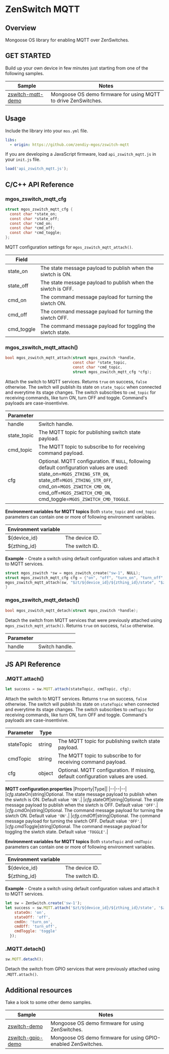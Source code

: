 # ZenSwitch MQTT
## Overview
Mongoose OS library for enabling MQTT over ZenSwitches.
## GET STARTED
Build up your own device in few minutes just starting from one of the following samples.

|Sample|Notes|
|--|--|
|[zswitch-mqtt-demo](https://github.com/zendiy-mgos/zswitch-mqtt-demo)|Mongoose OS demo firmware for using MQTT to drive ZenSwitches.|
## Usage
Include the library into your `mos.yml` file.
```yaml
libs:
  - origin: https://github.com/zendiy-mgos/zswitch-mqtt
```
If you are developing a JavaScript firmware, load `api_zswitch_mqtt.js` in your `init.js` file.
```js
load('api_zswitch_mqtt.js');
```
## C/C++ API Reference
### mgos_zswitch_mqtt_cfg
```c
struct mgos_zswitch_mqtt_cfg {
  const char *state_on;
  const char *state_off;
  const char *cmd_on;
  const char *cmd_off;
  const char *cmd_toggle; 
};
```
MQTT configuration settings for `mgos_zswitch_mqtt_attach()`.

|Field||
|--|--|
|state_on|The state message payload to publish when the siwtch is ON.|
|state_off|The state message payload to publish when the siwtch is OFF.|
|cmd_on|The command message payload for turning the siwtch ON.|
|cmd_off|The command message payload for turning the siwtch OFF.|
|cmd_toggle|The command message payload for toggling the siwtch state.|
### mgos_zswitch_mqtt_attach()
```c
bool mgos_zswitch_mqtt_attach(struct mgos_zswitch *handle,
                              const char *state_topic,
                              const char *cmd_topic,
                              struct mgos_zswitch_mqtt_cfg *cfg);
```
Attach the switch to MQTT services. Returns `true` on success, `false` otherwise. The switch will publish its state on `state_topic` when connected and everytime its stage changes. The switch subscribes to `cmd_topic` for receiving commands, like turn ON, turn OFF and toggle. Command's payloads are case-insentivive.

|Parameter||
|--|--|
|handle|Switch handle.|
|state_topic|The MQTT topic for publishing switch state payload.|
|cmd_topic|The MQTT topic to subscribe to for receiving command payload.|
|cfg|Optional. MQTT configuration. If `NULL`, following default configuration values are used: state_on=`MGOS_ZTHING_STR_ON`, state_off=`MGOS_ZTHING_STR_OFF`, cmd_on=`MGOS_ZSWITCH_CMD_ON`, cmd_off=`MGOS_ZSWITCH_CMD_ON`, cmd_toggle=`MGOS_ZSWITCH_CMD_TOGGLE`.|

**Environment variables for MQTT topics**
Both `state_topic` and `cmd_topic` parameters can contain one or more of following environment variables.

|Environment variable||
|--|--|
|${device_id}|The device ID.|
|${zthing_id}|The switch ID.|

**Example** - Create a switch using default configuration values and attach it to MQTT services.
```c
struct mgos_zswitch *sw = mgos_zswitch_create("sw-1", NULL);
struct mgos_zswitch_mqtt_cfg cfg = {"on", "off", "turn_on", "turn_off", "toggle"};
mgos_zswitch_mqtt_attach(sw, "$zt/${device_id}/${zthing_id}/state", "$zt/${device_id}/${zthing_id}/cmd", &cfg);
}
```
### mgos_zswitch_mqtt_detach()
```c
bool mgos_zswitch_mqtt_detach(struct mgos_zswitch *handle);
```
Detach the switch from MQTT services that were previously attached using `mgos_zswitch_mqtt_attach()`. Returns `true` on success, `false` otherwise.

|Parameter||
|--|--|
|handle|Switch handle.|
## JS API Reference
### .MQTT.attach()
```js
let success = sw.MQTT.attach(stateTopic, cmdTopic, cfg);
```
Attach the switch to MQTT services. Returns `true` on success, `false` otherwise. The switch will publish its state on `stateTopic` when connected and everytime its stage changes. The switch subscribes to `cmdTopic` for receiving commands, like turn ON, turn OFF and toggle. Command's payloads are case-insentivive.

|Parameter|Type||
|--|--|--|
|stateTopic|string|The MQTT topic for publishing switch state payload.|
|cmdTopic|string|The MQTT topic to subscribe to for receiving command payload.|
|cfg|object|Optional. MQTT configuration. If missing, default configuration values are used.|

**MQTT configuration properties**
|Property|Type||
|--|--|--|
|*cfg*.stateOn|string|Optional. The state message payload to publish when the siwtch is ON. Default value `'ON'`.|
|*cfg*.stateOff|string|Optional. The state message payload to publish when the siwtch is OFF. Default value `'OFF'`.|
|*cfg*.cmdOn|string|Optional. The command message payload for turning the siwtch ON. Default value `'ON'`.|
|*cfg*.cmdOff|string|Optional. The command message payload for turning the siwtch OFF. Default value `'OFF'`.|
|*cfg*.cmdToggle|string|Optional. The command message payload for toggling the siwtch state. Default value `'TOGGLE'`.|

**Environment variables for MQTT topics**
Both `stateTopic` and `cmdTopic` parameters can contain one or more of following environment variables.

|Environment variable||
|--|--|
|${device_id}|The device ID.|
|${zthing_id}|The switch ID.|

**Example** - Create a switch using default configuration values and attach it to MQTT services.
```js
let sw = ZenSwitch.create('sw-1');
let success = sw.MQTT.attach('$zt/${device_id}/${zthing_id}/state', '$zt/${device_id}/${zthing_id}/cmd', {
    stateOn: 'on',
    stateOff: 'off',
    cmdOn: 'turn_on',
    cmdOff: 'turn_off',
    cmdToggle: 'toggle'
  });
```
### .MQTT.detach()
```js
sw.MQTT.detach();
```
Detach the switch from GPIO services that were previously attached using `.MQTT.attach()`.
## Additional resources
Take a look to some other demo samples.

|Sample|Notes|
|--|--|
|[zswitch-demo](https://github.com/zendiy-mgos/zswitch-demo)|Mongoose OS demo firmware for using ZenSwitches.|
|[zswitch-gpio-demo](https://github.com/zendiy-mgos/zswitch-gpio-demo)|Mongoose OS demo firmware for using GPIO-enabled ZenSwitches.|

